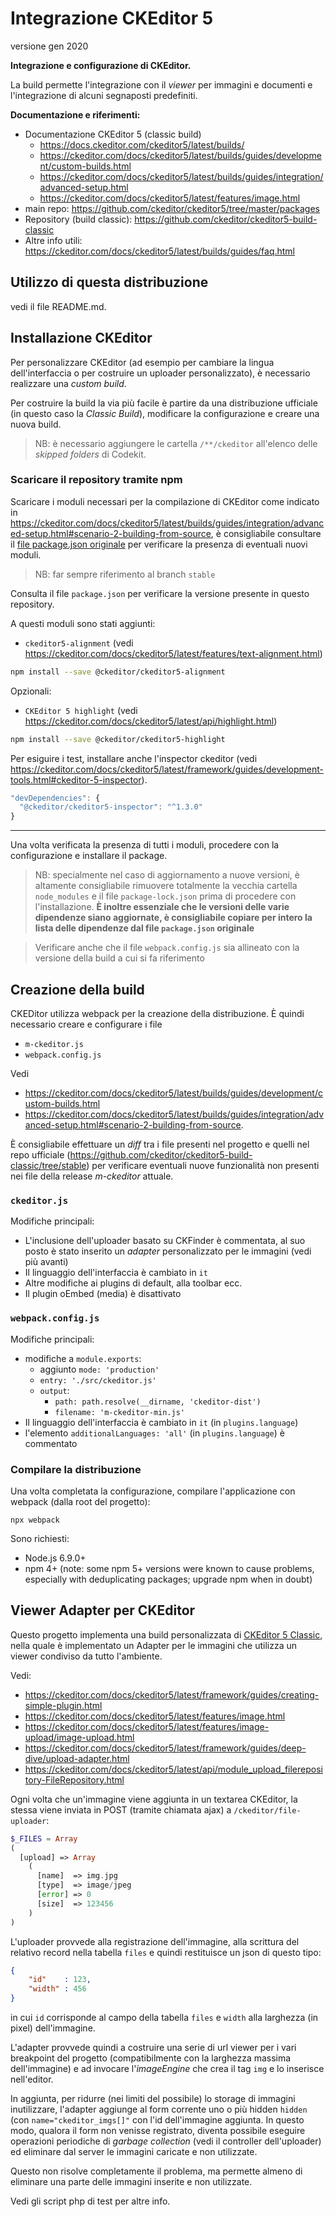 # Integrazione CKEditor 5

versione gen 2020

**Integrazione e configurazione di CKEditor.**

La build permette l'integrazione con il *viewer* per immagini e documenti e l'integrazione di alcuni segnaposti predefiniti.


**Documentazione e riferimenti:**

* Documentazione CKEditor 5 (classic build) 
	* <https://docs.ckeditor.com/ckeditor5/latest/builds/>
	* <https://ckeditor.com/docs/ckeditor5/latest/builds/guides/development/custom-builds.html>
	* <https://ckeditor.com/docs/ckeditor5/latest/builds/guides/integration/advanced-setup.html>
	* <https://ckeditor.com/docs/ckeditor5/latest/features/image.html>
* main repo: <https://github.com/ckeditor/ckeditor5/tree/master/packages>
* Repository (build classic): <https://github.com/ckeditor/ckeditor5-build-classic>
* Altre info utili: <https://ckeditor.com/docs/ckeditor5/latest/builds/guides/faq.html>

## Utilizzo di questa distribuzione

vedi il file README.md.


## Installazione CKEditor

Per personalizzare CKEditor (ad esempio per cambiare la lingua dell'interfaccia o per costruire un uploader personalizzato), è necessario realizzare una *custom build*.

Per costruire la build la via più facile è partire da una distribuzione ufficiale (in questo caso la *Classic Build*), modificare la configurazione e creare una nuova build.

> NB: è necessario aggiungere le cartella `/**/ckeditor` all'elenco delle *skipped folders* di Codekit.


### Scaricare il repository tramite npm

Scaricare i moduli necessari per la compilazione di CKEditor come indicato in <https://ckeditor.com/docs/ckeditor5/latest/builds/guides/integration/advanced-setup.html#scenario-2-building-from-source>, è consigliabile consultare il [file package.json originale](https://github.com/ckeditor/ckeditor5-build-classic/blob/stable/package.json) per verificare la presenza di eventuali nuovi moduli.

> NB: far sempre riferimento al branch `stable`

Consulta il file `package.json` per verificare la versione presente in questo repository.



A questi moduli sono stati aggiunti: 

* `ckeditor5-alignment` (vedi <https://ckeditor.com/docs/ckeditor5/latest/features/text-alignment.html>)

```bash
npm install --save @ckeditor/ckeditor5-alignment
```

Opzionali:

* `CKEditor 5 highlight` (vedi <https://ckeditor.com/docs/ckeditor5/latest/api/highlight.html>) 

```bash
npm install --save @ckeditor/ckeditor5-highlight
```

Per esiguire i test, installare anche l'inspector ckeditor (vedi <https://ckeditor.com/docs/ckeditor5/latest/framework/guides/development-tools.html#ckeditor-5-inspector>).

```javascript
"devDependencies": {
  "@ckeditor/ckeditor5-inspector": "^1.3.0"
}
```

---

Una volta verificata la presenza di tutti i moduli, procedere con la configurazione e installare il package.

> NB: specialmente nel caso di aggiornamento a nuove versioni, è altamente consigliabile rimuovere totalmente la vecchia cartella `node_modules` e il file `package-lock.json` prima di procedere con l'installazione. **È inoltre essenziale che le versioni delle varie dipendenze siano aggiornate, è consigliabile copiare per intero la lista delle dipendenze dal file `package.json` originale**

> Verificare anche che il file `webpack.config.js` sia allineato con la versione della build a cui si fa riferimento

## Creazione della build

CKEDitor utilizza webpack per la creazione della distribuzione. È quindi necessario creare e configurare i file 

* `m-ckeditor.js`
* `webpack.config.js` 


Vedi 

* <https://ckeditor.com/docs/ckeditor5/latest/builds/guides/development/custom-builds.html> 
* <https://ckeditor.com/docs/ckeditor5/latest/builds/guides/integration/advanced-setup.html#scenario-2-building-from-source>.

È consigliabile effettuare un *diff* tra i file presenti nel progetto e quelli nel repo ufficiale (<https://github.com/ckeditor/ckeditor5-build-classic/tree/stable>) per verificare eventuali nuove funzionalità non presenti nei file della release *m-ckeditor* attuale.




### `ckeditor.js`

Modifiche principali:

* L'inclusione dell'uploader basato su CKFinder è commentata, al suo posto è stato inserito un *adapter* personalizzato per le immagini (vedi più avanti)
* Il linguaggio dell'interfaccia è cambiato in `it`
* Altre modifiche ai plugins di default, alla toolbar ecc.
* Il plugin oEmbed (media) è disattivato


### `webpack.config.js` 

Modifiche principali:

* modifiche a `module.exports`:
  * aggiunto `mode: 'production'`
  * `entry: './src/ckeditor.js'`
  * `output`:
      * `path: path.resolve(__dirname, 'ckeditor-dist')`
      * `filename: 'm-ckeditor-min.js'`
* Il linguaggio dell'interfaccia è cambiato in `it` (in `plugins.language`)
* l'elemento `additionalLanguages: 'all'` (in `plugins.language`) è commentato

### Compilare la distribuzione

Una volta completata la configurazione, compilare l'applicazione con webpack (dalla root del progetto):

```shell
npx webpack
```

Sono richiesti:

* Node.js 6.9.0+
* npm 4+ (note: some npm 5+ versions were known to cause problems, especially with deduplicating packages; upgrade npm when in doubt)



## Viewer Adapter per CKEditor

Questo progetto implementa una build personalizzata di [CKEditor 5 Classic](https://docs.ckeditor.com/ckeditor5/latest/examples/builds/classic-editor.html), nella quale è implementato un Adapter  per le immagini che utilizza un viewer condiviso da tutto l'ambiente.

Vedi:

* <https://ckeditor.com/docs/ckeditor5/latest/framework/guides/creating-simple-plugin.html>
* <https://ckeditor.com/docs/ckeditor5/latest/features/image.html>
* <https://ckeditor.com/docs/ckeditor5/latest/features/image-upload/image-upload.html>
* <https://ckeditor.com/docs/ckeditor5/latest/framework/guides/deep-dive/upload-adapter.html>
* <https://ckeditor.com/docs/ckeditor5/latest/api/module_upload_filerepository-FileRepository.html>


Ogni volta che un'immagine viene aggiunta in un textarea CKEditor, la stessa viene inviata in POST (tramite chiamata ajax) a `/ckeditor/file-uploader`:

```php
$_FILES = Array 
(
  [upload] => Array
    (
      [name]  => img.jpg
      [type]  => image/jpeg
      [error] => 0
      [size]  => 123456
    )
)
```

L'uploader provvede alla registrazione dell'immagine, alla scrittura del relativo record nella tabella `files` e quindi restituisce un json di questo tipo:

```json
{
	"id"    : 123,
	"width" : 456
}
```

in cui `id` corrisponde al campo della tabella `files` e `width` alla larghezza (in pixel) dell'immagine.

L'adapter provvede quindi a costruire una serie di url viewer per i vari breakpoint del progetto (compatibilmente con la larghezza massima dell'immagine) e ad invocare l'*imageEngine* che crea il tag `img` e lo inserisce nell'editor.

In aggiunta, per ridurre (nei limiti del possibile) lo storage di immagini inutilizzare, l'adapter aggiunge al form corrente uno o più hidden `hidden` (con `name="ckeditor_imgs[]"` con l'id dell'immagine aggiunta. In questo modo, qualora il form non venisse registrato, diventa possibile eseguire operazioni periodiche di *garbage collection* (vedi il controller dell'uploader) ed eliminare  dal server le immagini caricate e non utilizzate.

Questo non risolve completamente il problema, ma permette almeno di eliminare una parte delle immagini inserite e non utilizzate.

Vedi gli script php di test per altre info.
